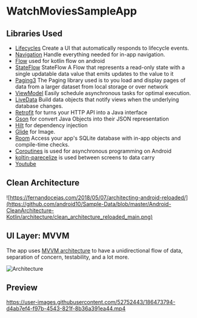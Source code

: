 # WatchMoviesSampleApp

Libraries Used
--------------
  * [Lifecycles][3] Create a UI that automatically responds to lifecycle events.
  * [Navigation][4] Handle everything needed for in-app navigation.
  * [Flow][5] used for kotlin flow on android 
  * [StateFlow][18] StateFlow A Flow that represents a read-only state with a single updatable data value that emits updates to the value to it
  * [Paging3][21] The Paging library used is to you load and display pages of data from a larger dataset from local storage or over network
  * [ViewModel][6] Easily schedule asynchronous tasks for optimal execution.
  * [LiveData][20] Build data objects that notify views when the underlying database changes.
  * [Retrofit][9] for turns your HTTP API into a Java interface
  * [Gson][10] for convert Java Objects into their JSON representation
  * [Hilt][11] for dependency injection
  * [Glide][13] for Image.
  * [Room][8] Access your app's SQLite database with in-app objects and compile-time checks.
  * [Coroutines][16] is used for asynchronous programming on Android
  * [koltin-parecelize][17] is used between screens to data carry 
  * [Youtube][21] 

Clean Architecture
-----------------------
![https://fernandocejas.com/2018/05/07/architecting-android-reloaded/](https://github.com/android10/Sample-Data/blob/master/Android-CleanArchitecture-Kotlin/architecture/clean_architecture_reloaded_main.png)

 UI Layer: MVVM 
 ------------------------
The app uses [MVVM architecture][15] to have a unidirectional flow of data, separation of concern, testability, and a lot more.

![Architecture](https://developer.android.com/topic/libraries/architecture/images/final-architecture.png)

Preview
-------------------------
https://user-images.githubusercontent.com/52752443/186473794-d4ab7ef4-f97b-4543-821f-8b36a391ea44.mp4



[1]: https://www.balldontlie.io/#introduction
[2]: https://developer.android.com/topic/architecture/intro
[3]: https://developer.android.com/guide/components/activities/activity-lifecycle
[4]: https://developer.android.com/guide/navigation/navigation-getting-started
[5]: https://developer.android.com/kotlin/flow
[6]: https://developer.android.com/topic/libraries/architecture/viewmodel
[7]: https://developer.android.com/kotlin/coroutines
[8]: https://developer.android.com/training/data-storage/room
[9]: https://square.github.io/retrofit/
[10]: https://github.com/google/gson
[11]: https://developer.android.com/training/dependency-injection/hilt-android
[12]: https://github.com/airbnb/lottie-android
[13]: https://github.com/bumptech/glide
[14]: https://github.com/google/ExoPlayer
[15]: https://developer.android.com/topic/architecture
[16]: https://developer.android.com/kotlin/coroutines
[17]: https://developer.android.com/kotlin/parcelize
[18]: https://developer.android.com/kotlin/flow/stateflow-and-sharedflow
[19]: https://developer.android.com/topic/libraries/architecture/datastore?gclid=CjwKCAjw9NeXBhAMEiwAbaY4liy2YHqQkrxCEEXe3Cq1ZBmkYnQK6q7Zs5C5juMPBLgguRXqPNn0pRoCTPYQAvD_BwE&gclsrc=aw.ds
[20]: https://developer.android.com/topic/libraries/architecture/livedata
[21]: https://github.com/PierfrancescoSoffritti/android-youtube-player
